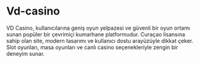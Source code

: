 # Vd-casino
VD Casino, kullanıcılarına geniş oyun yelpazesi ve güvenli bir oyun ortamı sunan popüler bir çevrimiçi kumarhane platformudur. Curaçao lisansına sahip olan site, modern tasarımı ve kullanıcı dostu arayüzüyle dikkat çeker. Slot oyunları, masa oyunları ve canlı casino seçenekleriyle zengin bir deneyim sunar.
